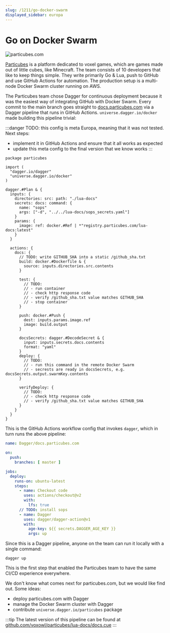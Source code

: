 ```yaml
---
slug: /1211/go-docker-swarm
displayed_sidebar: europa
---
```


# Go on Docker Swarm

![particubes.com](/img/use-cases/particubes.com.png)

[Particubes](https://particubes.com) is a platform dedicated to voxel games, which are games made out of little cubes, like Minecraft.
The team consists of 10 developers that like to keep things simple.
They write primarily Go & Lua, push to GitHub and use GitHub Actions for automation.
The production setup is a multi-node Docker Swarm cluster running on AWS.

The Particubes team chose Dagger for continuous deployment because it was the easiest way of integrating GitHub with Docker Swarm.
Every commit to the main branch goes straight to [docs.particubes.com](https://docs.particubes.com) via a Dagger pipeline that runs in GitHub Actions.
`universe.dagger.io/docker` made building this pipeline trivial:

:::danger
TODO: this config is meta Europa, meaning that it was not tested. Next steps:

- implement it in GitHub Actions and ensure that it all works as expected
- update this meta config to the final version that we know works
:::

```cue
package particubes

import (
  "dagger.io/dagger"
  "universe.dagger.io/docker"
)

dagger.#Plan & {
  inputs: {
    directories: src: path: "./lua-docs"
    secrets: docs: command: {
      name: "sops"
      args: ["-d", "../../lua-docs/sops_secrets.yaml"]
    }
    params: {
      image: ref: docker.#Ref | *"registry.particubes.com/lua-docs:latest"
    }
  }

  actions: {
    docs: {
      // TODO: write GITHUB_SHA into a static /github_sha.txt
      build: docker.#Dockerfile & {
        source: inputs.directories.src.contents
      }

      test: {
        // TODO:
        // - run container
        // - check http response code
        // - verify /github_sha.txt value matches GITHUB_SHA
        // - stop container
      }

      push: docker.#Push {
        dest: inputs.params.image.ref
        image: build.output
      }

      docsSecrets: dagger.#DecodeSecret & {
        input: inputs.secrets.docs.contents
        format: "yaml"
      }
      deploy: {
        // TODO:
        // - run this command in the remote Docker Swarm
        // - secrests are ready in docsSecrets, e.g. docsSecrets.output.swarmKey.contents
      }

      verifyDeploy: {
        // TODO:
        // - check http response code
        // - verify /github_sha.txt value matches GITHUB_SHA
      }
    }
  }
}
```

This is the GitHub Actions workflow config that invokes `dagger`, which in turn runs the above pipeline:

```yaml
name: Dagger/docs.particubes.com

on:
  push:
    branches: [ master ]

jobs:
  deploy:
    runs-on: ubuntu-latest
    steps:
      - name: Checkout code
        uses: actions/checkout@v2
        with:
          lfs: true
      // TODO: install sops
      - name: Dagger
        uses: dagger/dagger-action@v1
        with:
          age-key: ${{ secrets.DAGGER_AGE_KEY }}
          args: up
```

Since this is a Dagger pipeline, anyone on the team can run it locally with a single command:

```console
dagger up
```

This is the first step that enabled the Particubes team to have the same CI/CD experience everywhere.

We don't know what comes next for particubes.com, but we would like find out. Some ideas:

- deploy particubes.com with Dagger
- manage the Docker Swarm cluster with Dagger
- contribute `universe.dagger.io/particubes` package

:::tip
The latest version of this pipeline can be found at [github.com/voxowl/particubes/lua-docs/docs.cue](https://github.com/voxowl/particubes/blob/b698777465c02462296de37087dd3c341c29df92/lua-docs/docs.cue)
:::
